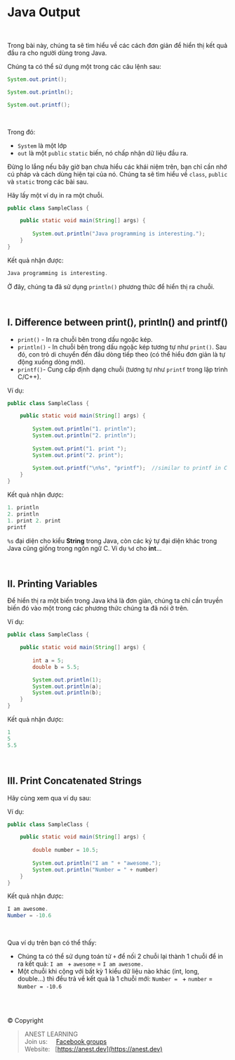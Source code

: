 # Java Output

<br />

Trong bài này, chúng ta sẽ tìm hiểu về các cách đơn giản để hiển thị kết quả đầu ra cho người dùng trong Java.

Chúng ta có thể sử dụng một trong các câu lệnh sau:

```java
System.out.print();

System.out.println();

System.out.printf();
```

<br />

Trong đó:
- `System` là một lớp
- `out` là một `public` `static` biến, nó chấp nhận dữ liệu đầu ra.

Đừng lo lắng nếu bây giờ bạn chưa hiểu các khái niệm trên, bạn chỉ cần nhớ cú pháp và cách dùng hiện tại của nó. Chúng ta sẽ tìm hiểu về `class`, `public` và `static` trong các bài sau.

Hãy lấy một ví dụ in ra một chuỗi.
```java
public class SampleClass {

    public static void main(String[] args) {
    	
        System.out.println("Java programming is interesting.");   
    }
}
```
Kết quả nhận được:
```java
Java programming is interesting.
```

Ở đây, chúng ta đã sử dụng `println()` phương thức để hiển thị ra chuỗi.

<br />

## I. Difference between print(), println() and printf()

- `print()` - In ra chuỗi bên trong dấu ngoặc kép.
- `println()` - In chuỗi bên trong dấu ngoặc kép tương tự như `print()`. Sau đó, con trỏ di chuyển đến đầu dòng tiếp theo (có thể hiểu đơn giản là tự động xuống dòng mới).
- `printf()`- Cung cấp định dạng chuỗi (tương tự như `printf` trong lập trình C/C++).

Ví dụ:
```java
public class SampleClass {

    public static void main(String[] args) {
    	
        System.out.println("1. println");
        System.out.println("2. println");
    	
        System.out.print("1. print ");
        System.out.print("2. print");
        
        System.out.printf("\n%s", "printf");  //similar to printf in C
    }
}
```
Kết quả nhận được:
```java
1. println
2. println
1. print 2. print
printf
```

`%s` đại diện cho kiểu **String** trong Java, còn các ký tự đại diện khác trong Java cũng giống trong ngôn ngữ C. Ví dụ `%d` cho **int**...

<br />

## II. Printing Variables

Để hiển thị ra một biến trong Java khá là đơn giản, chúng ta chỉ cần truyền biến đó vào một trong các phương thức chúng ta đã nói ở trên.

Ví dụ:
```java
public class SampleClass {

    public static void main(String[] args) {
    	
        int a = 5;
        double b = 5.5;

        System.out.println(1);
        System.out.println(a);
        System.out.println(b);
    }
}
```
Kết quả nhận được:
```java
1
5
5.5
```

<br />

## III. Print Concatenated Strings

Hãy cùng xem qua ví dụ sau:

Ví dụ:
```java
public class SampleClass {

    public static void main(String[] args) {
    	
        double number = 10.5;
    	
        System.out.println("I am " + "awesome.");
        System.out.println("Number = " + number)
    }
}
```
Kết quả nhận được:
```java
I am awesome.
Number = -10.6
```

<br />

Qua ví dụ trên bạn có thể thấy:
- Chúng ta có thể sử dụng toán tử `+` để nối 2 chuỗi lại thành 1 chuỗi để in ra kết quả: `I am ` + `awesome` = `I am awesome.`
- Một chuỗi khi cộng với bất kỳ 1 kiểu dữ liệu nào khác (int, long, double...) thì đều trả về kết quả là 1 chuỗi mới: `Number = ` + `number` = `Number = -10.6`

<br />

##  

© Copyright
> ANEST LEARNING  
> Join us: &nbsp;&nbsp;&nbsp; [Facebook groups](https://www.facebook.com/groups/anest.learning/)  
> Website: &nbsp; [https://anest.dev](https://anest.dev)  
